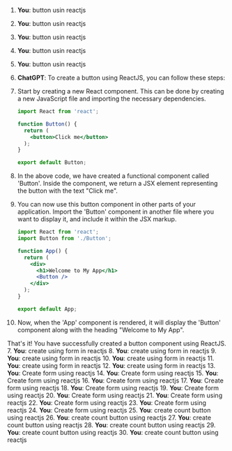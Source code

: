 1. **You**: button usin reactjs
2. **You**: button usin reactjs
3. **You**: button usin reactjs
4. **You**: button usin reactjs
5. **You**: button usin reactjs
6. **ChatGPT**: To create a button using ReactJS, you can follow these steps:

1. Start by creating a new React component. This can be done by creating a new JavaScript file and importing the necessary dependencies.
   ```jsx
   import React from 'react';

   function Button() {
     return (
       <button>Click me</button>
     );
   }

   export default Button;
   ```

2. In the above code, we have created a functional component called 'Button'. Inside the component, we return a JSX element representing the button with the text "Click me".

3. You can now use this button component in other parts of your application. Import the 'Button' component in another file where you want to display it, and include it within the JSX markup.
   ```jsx
   import React from 'react';
   import Button from './Button';

   function App() {
     return (
       <div>
         <h1>Welcome to My App</h1>
         <Button />
       </div>
     );
   }

   export default App;
   ```

4. Now, when the 'App' component is rendered, it will display the 'Button' component along with the heading "Welcome to My App".

That's it! You have successfully created a button component using ReactJS.
7. **You**: create using form in reactjs
8. **You**: create using form in reactjs
9. **You**: create using form in reactjs
10. **You**: create using form in reactjs
11. **You**: create using form in reactjs
12. **You**: create using form in reactjs
13. **You**: Create form using reactjs
14. **You**: Create form using reactjs
15. **You**: Create form using reactjs
16. **You**: Create form using reactjs
17. **You**: Create form using reactjs
18. **You**: Create form using reactjs
19. **You**: Create form using reactjs
20. **You**: Create form using reactjs
21. **You**: Create form using reactjs
22. **You**: Create form using reactjs
23. **You**: Create form using reactjs
24. **You**: Create form using reactjs
25. **You**: create count button using reactjs
26. **You**: create count button using reactjs
27. **You**: create count button using reactjs
28. **You**: create count button using reactjs
29. **You**: create count button using reactjs
30. **You**: create count button using reactjs
